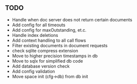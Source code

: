 ## TODO

* Handle when doc server does not return certain documents
* Add config for all timeouts
* Add config for maxOutstanding, et.c.
* Handle index deletions
* Add context handling to all call flows
* Filter existing documents in document requests
* check sqlite compress extension
* Move to higher precision timestamps in db
* Move to sqlx for simplified db code
* Add database version check
* Add config validation
* Move space init (cfg->db) from db init

